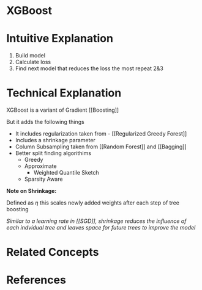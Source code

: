 # XGBoost
# Intuitive Explanation
1) Build model
2) Calculate loss
3) Find next model that reduces the loss the most
repeat 2&3 

# Technical Explanation
XGBoost is a variant of Gradient [[Boosting]] 

But it adds the following things
- It includes regularization taken from - [[Regularized Greedy Forest]]
- Includes a shrinkage parameter
- Column Subsampling taken from [[Random Forest]] and [[Bagging]]
- Better split finding algorithims 
	- Greedy
	- Approximate
		- Weighted Quantile Sketch
	- Sparsity Aware
	 
**Note on Shrinkage:** 

Defined as $\eta$  this scales newly added weights after each step of tree boosting

*Similar to a learning rate in [[SGD]], shrinkage reduces the influence of each indvidual tree and leaves space for future trees to improve the model*


# Related Concepts
# References


